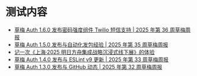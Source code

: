 # 测试内容
<!-- BLOG_START -->
- [草梅 Auth 1.6.0 发布密码强度组件 Twilio 短信支持 | 2025 年第 36 周草梅周报](https://blog.cmyr.ltd/archives/2025-36-caomei-weekly-caomei-auth-1-6-0-password-strength-twilio-sms-support.html)
- [草梅 Auth 1.5.0 发布与自动化发包经验 | 2025 年第 35 周草梅周报](https://blog.cmyr.ltd/archives/2025-35-caomei-weekly-caomei-auth-1-5-0-automated-release.html)
- [记一次《上海·2025 明日方舟集成战略沉浸式线下展》的体验](https://blog.cmyr.ltd/archives/16e853ab.html)
- [草梅 Auth 1.4.0 发布与 ESLint v9 更新 | 2025 年第 33 周草梅周报](https://blog.cmyr.ltd/archives/2025-33-caomei-weekly-auth-1-4-0-eslint-v9.html)
- [草梅 Auth 1.3.0 发布与 GitHub 动态 | 2025 年第 32 周草梅周报](https://blog.cmyr.ltd/archives/2025-32-caomei-weekly-caomei-auth-1-3-0-github-updates.html)
<!-- BLOG_END -->
